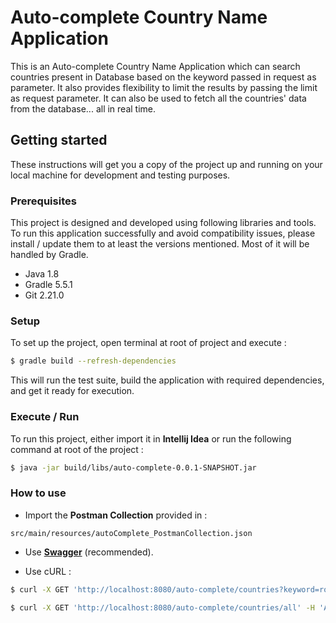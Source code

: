 # Auto-complete Country Name Application
This is an Auto-complete Country Name Application
which can search countries present in Database
based on the keyword passed in request as parameter.
It also provides flexibility to limit the results
by passing the limit as request parameter.
It can also be used to fetch all the countries' data
from the database... all in real time.

## Getting started
These instructions will get you a copy of 
the project up and running on your local 
machine for development and testing purposes.

### Prerequisites
This project is designed and developed 
using following libraries and tools.
To run this application successfully and
avoid compatibility issues, please 
install / update them to at least the 
versions mentioned. Most of it will be handled
by Gradle.
- Java 1.8
- Gradle 5.5.1
- Git 2.21.0

### Setup
To set up the project, open terminal at root 
of project and execute : 

```sh
$ gradle build --refresh-dependencies
```

This will run the test suite, 
build the application with required dependencies, 
and get it ready for execution.

### Execute / Run
To run this project, either import it in
**Intellij Idea** or run the following command
at root of the project :

```sh
$ java -jar build/libs/auto-complete-0.0.1-SNAPSHOT.jar
```

### How to use
- Import the **Postman Collection** provided in : 

```
src/main/resources/autoComplete_PostmanCollection.json
```

- Use [**Swagger**](http://localhost:8080/auto-complete/swagger-ui.html) (recommended).

- Use cURL :

```sh
$ curl -X GET 'http://localhost:8080/auto-complete/countries?keyword=ro&limit=5' -H 'Accept: application/json'
```
```sh
$ curl -X GET 'http://localhost:8080/auto-complete/countries/all' -H 'Accept: application/json'
```
